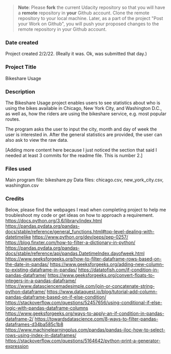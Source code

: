 >**Note**: Please **fork** the current Udacity repository so that you will have a **remote** repository in **your** Github account. Clone the remote repository to your local machine. Later, as a part of the project "Post your Work on Github", you will push your proposed changes to the remote repository in your Github account.

### Date created
Project created 2/2/22. (Really it was. Ok, was submitted that day.)

### Project Title
Bikeshare Usage

### Description
The Bikeshare Usage project enables users to see statistics about who is using the bikes available in Chicago, New York City, and Washington D.C., as well as, how the riders are using the bikeshare service, e.g. most popular routes.

The program asks the user to input the city, month and day of week the user is interested in. After the general statistics are provided, the user can also ask to view the raw data.

[Adding more content here because I just noticed the section that said I needed at least 3 commits for the readme file. This is number 2.]

### Files used
Main program file: bikeshare.py
Data files: chicago.csv, new_york_city.csv, washington.csv

### Credits
Below, please find the webpages I read when completing project to help me troubleshoot my code or get ideas on how to approach a requirement.
https://docs.python.org/3.6/library/index.html
https://pandas.pydata.org/pandas-docs/stable/reference/general_functions.html#top-level-dealing-with-datetimelike
https://www.python.org/dev/peps/pep-0257/
https://blog.finxter.com/how-to-filter-a-dictionary-in-python/
https://pandas.pydata.org/pandas-docs/stable/reference/api/pandas.DatetimeIndex.dayofweek.html
https://www.geeksforgeeks.org/how-to-filter-dataframe-rows-based-on-the-date-in-pandas/
https://www.geeksforgeeks.org/adding-new-column-to-existing-dataframe-in-pandas/
https://datatofish.com/if-condition-in-pandas-dataframe/
https://www.geeksforgeeks.org/convert-floats-to-integers-in-a-pandas-dataframe/
https://www.datasciencemadesimple.com/join-or-concatenate-string-python-dataframe/
https://www.dataquest.io/blog/tutorial-add-column-pandas-dataframe-based-on-if-else-condition/
https://stackoverflow.com/questions/52457656/using-conditional-if-else-logic-with-pandas-dataframe-columns
https://www.geeksforgeeks.org/ways-to-apply-an-if-condition-in-pandas-dataframe-2/
https://towardsdatascience.com/8-ways-to-filter-pandas-dataframes-d34ba585c1b8
https://www.machinelearningplus.com/pandas/pandas-iloc-how-to-select-rows-using-index-in-dataframes/
https://stackoverflow.com/questions/5164642/python-print-a-generator-expression
